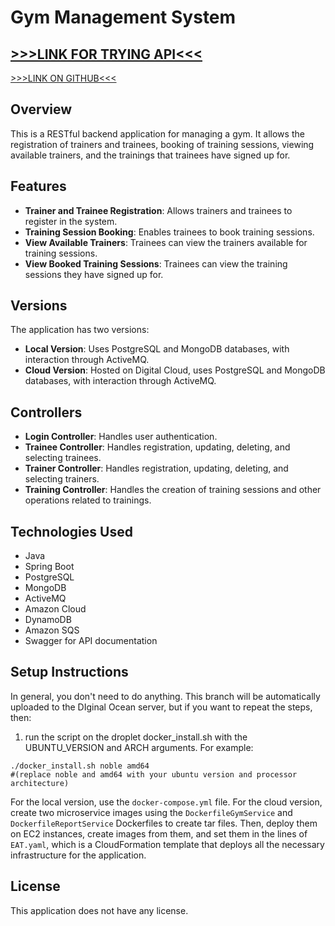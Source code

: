 # Gym Management System

## [>>>LINK FOR TRYING API<<<](https://ilya.zhizhin.xyz/swagger-ui/index.html)
 [>>>LINK ON GITHUB<<<](https://github.com/IlyaNickZhizhin/EpamTrainingApplication/)

## Overview
This is a RESTful backend application for managing a gym. It allows the registration of trainers and trainees, booking of training sessions, viewing available trainers, and the trainings that trainees have signed up for.

## Features
- **Trainer and Trainee Registration**: Allows trainers and trainees to register in the system.
- **Training Session Booking**: Enables trainees to book training sessions.
- **View Available Trainers**: Trainees can view the trainers available for training sessions.
- **View Booked Training Sessions**: Trainees can view the training sessions they have signed up for.

## Versions
The application has two versions:
- **Local Version**: Uses PostgreSQL and MongoDB databases, with interaction through ActiveMQ.
- **Cloud Version**: Hosted on Digital Cloud, uses PostgreSQL and MongoDB databases, with interaction through ActiveMQ.

## Controllers
- **Login Controller**: Handles user authentication.
- **Trainee Controller**: Handles registration, updating, deleting, and selecting trainees.
- **Trainer Controller**: Handles registration, updating, deleting, and selecting trainers.
- **Training Controller**: Handles the creation of training sessions and other operations related to trainings.

## Technologies Used
- Java
- Spring Boot
- PostgreSQL
- MongoDB
- ActiveMQ
- Amazon Cloud
- DynamoDB
- Amazon SQS
- Swagger for API documentation

## Setup Instructions
In general, you don't need to do anything. This branch will be automatically uploaded to the DIginal Ocean server, but if you want to repeat the steps, then:
1. run the script on the droplet docker_install.sh with the UBUNTU_VERSION and ARCH arguments. For example:
```
./docker_install.sh noble amd64
#(replace noble and amd64 with your ubuntu version and processor architecture)
```

For the local version, use the `docker-compose.yml` file. For the cloud version, create two microservice images using the `DockerfileGymService` and `DockerfileReportService` Dockerfiles to create tar files. Then, deploy them on EC2 instances, create images from them, and set them in the lines of `EAT.yaml`, which is a CloudFormation template that deploys all the necessary infrastructure for the application.

## License
This application does not have any license.
